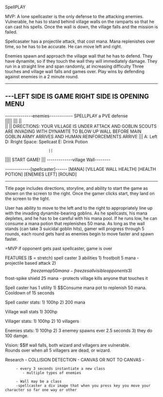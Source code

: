 SpellPLAY

MVP:
A lone spellcaster is the only defense to the attacking enemies.  Vulnerable, he has to stand behind village walls on the ramparts
so that he can cast his spells.  Once the wall is down, the village falls and the mission is failed.

Spellcasater has a projectile attack, that cost mana.  Mana replenishes over time, so he has to be accurate. He can move left and right.

Enemies spawn and approach the village wall that he has to defend. They have dynamite, so if they touch the wall they will immediately damage. They run in a straight line and span randomly, at increasing difficulty
Three touches and village wall falls and games over.  Play wins by defending against enemies in a 2 minute round.



---------------------------------------------------------------------------------------------------------------------
---LEFT SIDE IS GAME RIGHT SIDE IS OPENING MENU
---------------------------------------------------------------------------------------------------------------------
	
--------------enemies------------									SPELLPLAY
										  				 a PVE defense	
|||||
			|||		||			
|| 
			||				    	DIRECTIONS: YOUR VILLAGE IS UNDER ATTACK AND GOBLIN SCOUTS ARE INVADING WITH DYNAMITE TO 								BLOW UP WALL BEFORE MAIN GOBLIN ARMY ARRIVES AND HUMAN REINFORCEMENTS ARRIVE
			|||
												A: Left D: Rright Space: Spellcast E: Drink Potion

						||

||||															START GAME!
				|||
-------------village Wall--------
						
-------------[spellcaster]------
[MANA] [VILLAGE WALL HEALTH] [HEALTH POTION]
		[ENEMIES LEFT] [ROUND]




---------------------------------------------------------------------------------------------------------------------


Title page includes directions, storyline, and ability to start the game as shown on the screen to the right.  Once the gamer clicks start, they land on the screen to the light.

User has ability to move to the left and to the right to appropriately line up with the invading dynamite-bearing goblins.  As he spellcasts, his mana depletes, and he has to be careful with his mana pool.  If he runs low, he can consume a mana potion that replenishes 50 mana. As long as the wall stands (can take 3 suicidal goblin hits), gamer will progress through 5 rounds, each round gets hard as enemies begin to move faster and spawn faster.



=MVP if opponent gets past spellcaster, game is over 


FEATURES ($ = stretch)
spell caster 3 abilities 
	1) frostbolt 5 mana - projectile based attack
	2) $$freeze map 50 mana - freezes all visible opponents
	3) $$frost-spike  shield 25 mana - protects village kills anyone that touches it

Spell caster has 1 utility
	1) $$Consume mana pot to replenish 50 mana.  Cooldown of 15 seconds

Spell caster stats:
	1) 100hp
	2) 200 mana

Village wall stats
	1) 300hp

Villager stats:
	1) 100hp
	2) 10 villagers

Enemies stats:
	1) 100hp
	2) 3 enemey spawns ever 2.5 seconds
	3) they do 100 damge.

Vision:
 $$If wall falls, both wizard and villagers are vulnerable.  
Rounds over when all 5 villagers are dead, or wizard.



Research - COLLISION DETECTION
		 - CANVAS OR NOT TO CANVAS
		 - 

		 - every 3 seconds instantiate a new class 
		 	- multiple types of enemies

		 - Wall may be a class
		 -spellcaster a div image that when you press key you move your character so far one way or other

